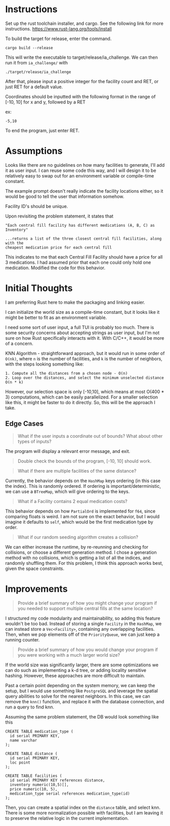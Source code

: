 # Instructions

Set up the rust toolchain installer, and cargo. See the following link for more instructions.
https://www.rust-lang.org/tools/install

To build the target for release, enter the command.

```console
cargo build --release
```

This will write the executable to target/release/ia_challenge. We can then run it from `ia_challenge/` with
```console
./target/release/ia_challenge
```

After that, please input a positive integer for the facility count and RET, or just RET for a default value.

Coordinates should be inputted with the following format in the range of [-10, 10] for x and y, followed by a RET

ex:
```console
-5,10
```

To end the program, just enter RET.

# Assumptions

Looks like there are no guidelines on how many facilities to generate, I'll add it as user input. I can reuse some code
this way, and I will design it to be relatively easy to swap out for an environment variable or compile-time
constant.

The example prompt doesn't really indicate the facility locations either, so it would be good to tell the user that
information somehow.

Facility ID's should be unique.

Upon revisiting the problem statement, it states that 

    "Each central fill facility has different medications (A, B, C) as Inventory"

    ...returns a list of the three closest central fill facilities, along with the 
    cheapest medication price for each central fill

This indicates to me that each Central Fill Facility should have a price for all 3 medications. I had assumed prior that
each one could only hold one medication. Modified the code for this behavior.

# Initial Thoughts

I am preferring Rust here to make the packaging and linking easier.

I can initialize the world size as a compile-time constant, but it looks like it might be better to fit as an environment
variable.

I need some sort of user input, a full TUI is probably too much. There is some security concerns about accepting strings
as user input, but I'm not sure on how Rust specifically interacts with it. With C/C++, it would be more of a concern.

KNN Algorithm - straightforward approach, but it would run in some order of  `O(nk)`, where `n` is the number of 
facilities, and `k` is the number of neighbors, with the steps looking something like:

    1. Compute all the distances from a chosen node - O(n)
    2. Loop over the distances, and select the minimum unselected distance O(n * k)

However, our selection space is only [-10,10], which means at most O(400 * 3) computations, which can be easily
parallelized. For a smaller selection like this, it might be faster to do it directly. 
So, this will be the approach I take.

## Edge Cases

> What if the user inputs a coordinate out of bounds? What about other types of inputs?

The program will display a relevant error message, and exit.

> Double check the bounds of the program, [-10, 10] should work.

> What if there are multiple facilities of the same distance?

Currently, the behavior depends on the `HashMap` keys ordering (in this case the index). This is randomly ordered. If
ordering is important/deterministic, we can use a `BTreeMap`, which will give ordering to the keys.

> What if a Facility contains 2 equal medication costs?

This behavior depends on how `PartialOrd` is implemented for `f64`, since comparing floats is weird. I am not sure on the 
exact behavior, but I would imagine it defaults to `self`, which would be the first medication type by order.

> What if our random seeding algorithm creates a collision?

We can either increase the runtime, by re-reunning and checking for collisions, or choose a different generation method.
I chose a generation method with no collisions, which is getting a list of all the indices, and randomly shuffling them.
For this problem, I think this approach works best, given the space constraints.

# Improvements

> Provide a brief summary of how you might change your program if you needed to support multiple central fills at the
> same location?

I structured my code modularity and maintainability, so adding this feature wouldn't be too bad. Instead of storing
a single `Facility` in the `HashMap`, we can instead store a `Vec<Facility>`, containing any overlapping facilities.
Then, when we pop elements off of the `PriorityQueue`, we can just keep a running counter.

> Provide a brief summary of how you would change your program if you were working with a much larger world size?

If the world size was significantly larger, there are some optimizations we can do such as implementing a k-d tree, 
or adding locality sensitive hashing. However, these approaches are more difficult to maintain.

Past a certain point depending on the system memory, we can keep the setup, but I would use something like `PostgreSQL` 
and leverage the spatial query  abilities to solve for the nearest neighbors. In this case, we can remove the `knn()` 
function, and replace it with the database connection, and run a query to find knn.

Assuming the same problem statement, the DB would look something like this 

```postgresql
CREATE TABLE medication_type (
  id serial PRIMARY KEY,
  name varchar
);

CREATE TABLE distance (
  id serial PRIMARY KEY,
  loc point
);

CREATE TABLE facilities (
  id serial PRIMARY KEY references distance,
  inventory numeric(10,5)[],
  price numeric(10, 5),
  medication_type serial references medication_type(id)
);
```

Then, you can create a spatial index on the `distance` table, and select knn. There is some more normalization possible
with facilities, but I am leaving it to preserve the relative logic in the current implementation.